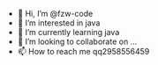 - 👋 Hi, I’m @fzw-code
- 👀 I’m interested in java
- 🌱 I’m currently learning java
- 💞️ I’m looking to collaborate on ...
- 📫 How to reach me qq2958556459

<!---
fzw-code/fzw-code is a ✨ special ✨ repository because its `README.md` (this file) appears on your GitHub profile.
You can click the Preview link to take a look at your changes.
--->

